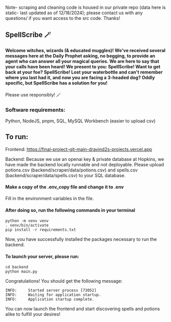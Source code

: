 Note- scraping and cleaning code is housed in our private repo (data here is static- last updated as of 12/18/2024); please contact us with any questions/ if you want access to the src code. Thanks!


## SpellScribe 🪄
#### Welcome witches, wizards (& educated muggles)! We've received several messages here at the Daily Prophet asking, no begging, to provide an agent who can answer all your magical queries. We are here to say that your calls have been heard! We present to you: SpellScribe! Want to get back at your foe? SpellScribe! Lost your waterbottle and can't remember where you last had it, and now you are facing a 3-headed dog? Oddly specific, but SpellScribe has a solution for you! 
Please use responsibly! 🪄 

### Software requirements:

Python,
NodeJS,
pnpm,
SQL,
MySQL Workbench (easier to upload csv)


## To run:

Frontend: https://final-project-git-main-dravind2s-projects.vercel.app


Backend:
Because we use an openai key & private database at Hopkins, we have made the backend locally runnable and not deployable. Please upload potions.csv (backend/scraper/data/potions.csv) and spells.csv (backend/scraper/data/spells.csv) to your SQL database. 

#### Make a copy of the .env_copy file and change it to .env

Fill in the environment variables in the file.


#### After doing so, run the following commands in your terminal

```
python -m venv venv
. venv/bin/activate
pip install -r requirements.txt
```

Now, you have successfully installed the packages necessary to run the backend.

#### To launch your server, please run:


```
cd backend
python main.py
```

Congratulations! You should get the following message:

```
INFO:     Started server process [73052]
INFO:     Waiting for application startup.
INFO:     Application startup complete.
```

You can now launch the frontend and start discovering spells and potions alike to fulfill your desires! 
